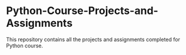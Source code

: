 # Python-Course-Projects-and-Assignments
This repository contains all the projects and assignments completed for Python course.
